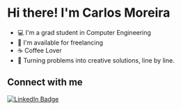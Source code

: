 <h1>Hi there! I'm Carlos Moreira</h1>

- 💻 I'm a grad student in Computer Engineering
- 🤝 I'm available for freelancing
- ☕ Coffee Lover
- 🚀 Turning problems into creative solutions, line by line.

## Connect with me
<p>
  <a href="https://www.linkedin.com/in/carlos-armando-moreira/" target="_blank">
    <img src="https://img.shields.io/badge/-Carlos Moreira-blue?style=flat&logo=Linkedin&logoColor=white" alt="LinkedIn Badge"/>
  </a>
</p>
